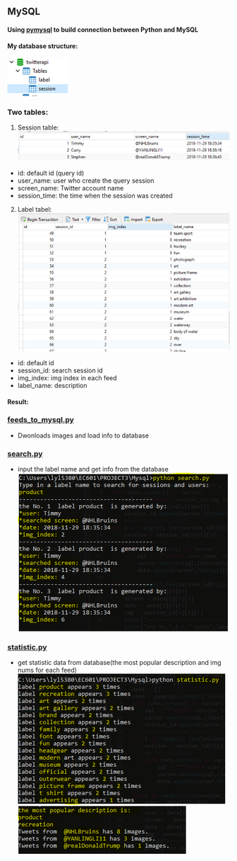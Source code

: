 ## MySQL
#### Using [pymysql](https://github.com/PyMySQL/PyMySQL) to build connection between Python and MySQL
#### My database structure:
![database](https://raw.githubusercontent.com/Zoe3542188/EC601/screenshots/DBstructure.PNG)
### Two tables: </br>
1. Session table: </br>
![session](https://raw.githubusercontent.com/Zoe3542188/EC601/screenshots/Session.PNG)
- id: default id (query id)
- user_name: user who create the query session
- screen_name: Twitter account name
- session_time: the time when the session was created
2. Label tabel: </br>
![label](https://raw.githubusercontent.com/Zoe3542188/EC601/screenshots/label.PNG)
- id: default id
- session_id: search session id
- img_index: img index in each feed
- label_name: description

#### Result:
### [feeds_to_mysql.py]()
- Dwonloads images and load info to database
### [search.py]()
- input the label name and get info from the database</br>
![result](https://raw.githubusercontent.com/Zoe3542188/EC601/screenshots/search.PNG)
### [statistic.py]()
- get statistic data from database(the most popular description and img nums for each feed)</br>
![imgnums](https://raw.githubusercontent.com/Zoe3542188/EC601/screenshots/statistic1.PNG)</br>
![popular](https://raw.githubusercontent.com/Zoe3542188/EC601/screenshots/statistic2.PNG)
